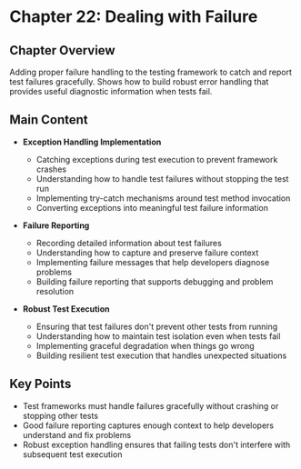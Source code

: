 # Chapter 22: Dealing with Failure

## Chapter Overview
Adding proper failure handling to the testing framework to catch and report test failures gracefully. Shows how to build robust error handling that provides useful diagnostic information when tests fail.

## Main Content
- **Exception Handling Implementation**
  - Catching exceptions during test execution to prevent framework crashes
  - Understanding how to handle test failures without stopping the test run
  - Implementing try-catch mechanisms around test method invocation
  - Converting exceptions into meaningful test failure information

- **Failure Reporting**
  - Recording detailed information about test failures
  - Understanding how to capture and preserve failure context
  - Implementing failure messages that help developers diagnose problems
  - Building failure reporting that supports debugging and problem resolution

- **Robust Test Execution**
  - Ensuring that test failures don't prevent other tests from running
  - Understanding how to maintain test isolation even when tests fail
  - Implementing graceful degradation when things go wrong
  - Building resilient test execution that handles unexpected situations

## Key Points
- Test frameworks must handle failures gracefully without crashing or stopping other tests
- Good failure reporting captures enough context to help developers understand and fix problems
- Robust exception handling ensures that failing tests don't interfere with subsequent test execution
